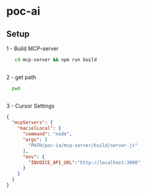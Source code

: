 # poc-ai


## Setup
1 - Build MCP-server
```bash 
   cd mcp-server && npm run build
  
```
2 - get path 
```bash 
  pwd 
  
```
3 - Cursor Settings

```json
{
  "mcpServers": {
    "macielLocal": {
      "command": "node",
      "args": [
        "PATH/poc-ia/mcp-server/build/server.js"
      ],
      "env": {
        "INVOICE_API_URL":"http://localhost:3000"
      }
    }
  }
}

```